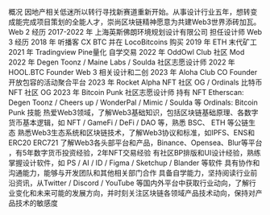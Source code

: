 概况
因地产相关低迷所以转⾏寻找新赛道重新开始。从事设计⾏业五年，想转变成能完成项⽬策划的全能⼈才，崇尚区块链精神愿意为共建Web3世界添砖加瓦。
Web 2 经历
2017-2022 年 上海英斯佛朗环境规划设计有限公司 担任设计师
Web 3 经历
2018 年 听播客 CX BTC 并在 LocoBitcoins 购买
2019 年 ETH 末代矿工
2021 年 Tradingview  Pine量化 自学交易
2022 年 OddOwl Club 社区 Mod
2022 年 Degen Toonz / Maine Labs / Soulda 社区志愿设计师
2022 年 HOOL.BTC Founder Web 3 相关设计和二创
2023 年 Aloha Club CO Founder 开放包容的活动聚合平台
2023 年 Rocket Alpha NFT 社区 OG / Ordinals 比特币 NFT 社区 OG
2023 年 Bitcoin Punk 社区志愿设计师
持有 NFT
Etherscan: Degen Toonz / Cheers up / WonderPal / Mimic / Soulda 等
Ordinals: Bitcoin Punk
技能
热爱Web3领域，了解Web3基础知识，包括区块链基础原理、各数字货币基本逻辑，如 NFT / GameFi / DeFi / DAO 等，熟悉 BSC、 ETH 等公链生态
熟悉Web3生态系统和区块链技术，了解Web3协议和标准，如IPFS、ENS和ERC20 ERC721
了解Web3各头部平台和产品，Binance、Opensea、Blur等平台 ，有5年数字货币投资经验，2年NFT交易经验
有社区BP排版和UI设计经验，熟练掌握设计软件，如 PS / AI / ID / Figma / Sketchup / Blander 等软件
具有协作和沟通能力，能够与开发团队和其他相关部门合作
具备自学能力，坚持阅读行业前沿资讯，从Twitter / Discord / YouTube 等国内外平台中获取行业动向，了解行业变化和未来可能的发展方向，并时刻关注区块链各领域产品技术动向，保持对产品技术的敏感度